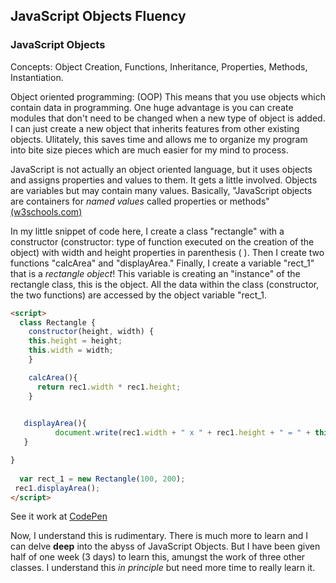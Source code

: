 ## JavaScript Objects Fluency 

### JavaScript Objects
Concepts: Object Creation, Functions, Inheritance, Properties, Methods, Instantiation.

Object oriented programming: (OOP) This means that you use objects which contain data in programming.  One huge advantage is you can create modules that don't need to be changed when a new type of object is added.  I can just create a new object that inherits features from other existing objects.  Ulitately, this saves time and allows me to organize my program into bite size pieces which are much easier for my mind to process. 

JavaScript is not actually an object oriented language, but it 
uses objects and assigns properties and values to them.  It gets a little involved.  Objects are variables but may contain many values.  Basically, "JavaScript objects are containers for *named values* called properties or methods" <a href="https://www.w3schools.com/js/js_objects.asp">(w3schools.com)</a>


In my little snippet of code here, I create a class "rectangle" with a constructor (constructor: type of function executed on the creation of the object) with width and height properties in parenthesis ( ). Then I create two functions "calcArea" and "displayArea." Finally, I create a variable "rect_1" that is a *rectangle object*!  This variable is creating an "instance" of the rectangle class, this is the object.  All the data within the class (constructor, the two functions) are accessed by the object variable "rect_1.


```html
<script>
  class Rectangle {
    constructor(height, width) {
    this.height = height;
    this.width = width;
    }

    calcArea(){
      return rec1.width * rec1.height;
    }
    

   displayArea(){
          document.write(rec1.width + " x " + rec1.height + " = " + this.calcArea());
   }    

}
  
  var rect_1 = new Rectangle(100, 200);
 rec1.displayArea();
</script>
```

See it work at <a href="https://codepen.io/mintnerknown/pen/gObEKee" target="_blank">CodePen</a>

Now, I understand this is rudimentary.  There is much more to learn and I can delve **deep** into the abyss of JavaScript Objects. But I have been given half of one week (3 days) to learn this, amungst the work of three other classes.  I understand this *in principle* but need more time to really learn it.

